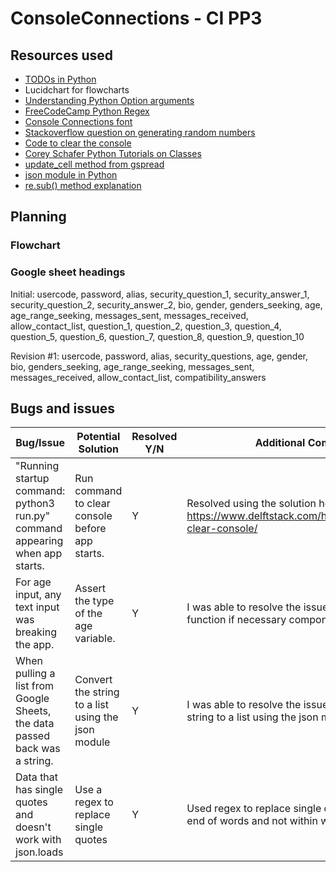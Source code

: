 # ConsoleConnections - CI PP3

## Resources used
- [TODOs in Python](https://www.jetbrains.com/help/pycharm/using-todo.html#view_todo)
- Lucidchart for flowcharts
- [Understanding Python Option arguments](https://realpython.com/python-optional-arguments/)
- [FreeCodeCamp Python Regex](https://www.freecodecamp.org/news/how-to-import-a-regular-expression-in-python/#howtousethepythonremodulewithregex)
- [Console Connections font](https://patorjk.com/software/taag/#p=display&h=2&v=1&f=NV%20Script&t=Console%20Connections)
- [Stackoverflow question on generating random numbers](https://stackoverflow.com/questions/2673385/how-to-generate-a-random-number-with-a-specific-amount-of-digits)
- [Code to clear the console](https://www.delftstack.com/howto/python/python-clear-console/)
- [Corey Schafer Python Tutorials on Classes](https://www.youtube.com/@coreyms)
- [update_cell method from gspread](https://docs.gspread.org/en/latest/user-guide.html)
- [json module in Python](https://docs.python.org/3/library/json.html)
- [re.sub() method explanation](https://www.pythontutorial.net/python-regex/python-regex-sub/)

## Planning

### Flowchart
<!-- Flowcharts to be added here -->

### Google sheet headings
Initial: usercode,	password, alias,	security_question_1,	security_answer_1, security_question_2,	security_answer_2,	bio,	gender,	genders_seeking,	age,	age_range_seeking,	messages_sent,	messages_received,	allow_contact_list,	question_1,	question_2,	question_3,	question_4,	question_5,	question_6,	question_7,	question_8,	question_9,	question_10	

Revision #1: usercode,	password,	alias,	security_questions,	age,	gender,	bio,	genders_seeking,	age_range_seeking,	messages_sent,	messages_received,	allow_contact_list,	compatibility_answers


## Bugs and issues

| Bug/Issue                                                                   | Potential Solution                                        | Resolved Y/N | Additional Comments                                                                                      |
|-----------------------------------------------------------------------------|---------------------------------------------------------- |--------------|----------------------------------------------------------------------------------------------------------|  
| "Running startup command: python3 run.py" command appearing when app starts.| Run command to clear console before app starts.           |      Y       | Resolved using the solution here: https://www.delftstack.com/howto/python/python-clear-console/          |
| For age input, any text input was breaking the app.                         | Assert the type of the age variable.                      |      Y       | I was able to resolve the issue by returning the function if necessary components were not met.          |
| When pulling a list from Google Sheets, the data passed back was a string.  | Convert the string to a list using the json module        |      Y       | I was able to resolve the issue by converting the string to a list using the json module.                |
| Data that has single quotes and doesn't work with json.loads                | Use a regex to replace single quotes                      |      Y       | Used regex to replace single quotes at start and end of words and not within words                       |